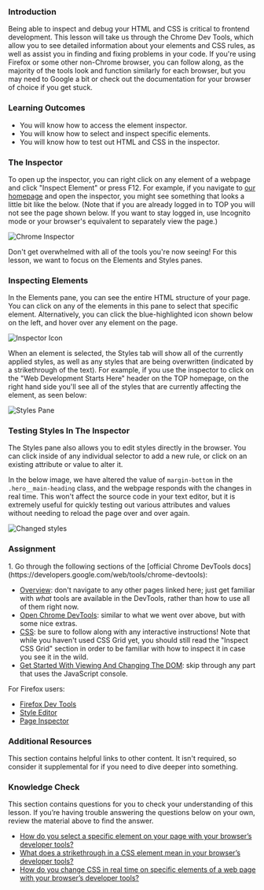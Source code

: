 ### Introduction

Being able to inspect and debug your HTML and CSS is critical to frontend development. This lesson will take us through the Chrome Dev Tools, which allow you to see detailed information about your elements and CSS rules, as well as assist you in finding and fixing problems in your code. If you're using Firefox or some other non-Chrome browser, you can follow along, as the majority of the tools look and function similarly for each browser, but you may need to Google a bit or check out the documentation for your browser of choice if you get stuck.

### Learning Outcomes

- You will know how to access the element inspector.
- You will know how to select and inspect specific elements.
- You will know how to test out HTML and CSS in the inspector.

### The Inspector

To open up the inspector, you can right click on any element of a webpage and click "Inspect Element" or press F12. For example, if you navigate to [our homepage](https://theodinproject.com/) and open the inspector, you might see something that looks a little bit like the below. (Note that if you are already logged in to TOP you will not see the page shown below. If you want to stay logged in, use Incognito mode or your browser's equivalent to separately view the page.)

![Chrome Inspector](https://cdn.statically.io/gh/TheOdinProject/curriculum/594984d7c9f9e744577f19ea475b3864e8cc7c91/html_css/v2/foundations/inspecting-html-and-css/imgs/00.png)

Don't get overwhelmed with all of the tools you're now seeing! For this lesson, we want to focus on the Elements and Styles panes.

### Inspecting Elements

In the Elements pane, you can see the entire HTML structure of your page. You can click on any of the elements in this pane to select that specific element. Alternatively, you can click the blue-highlighted icon shown below on the left, and hover over any element on the page.

![Inspector Icon](https://cdn.statically.io/gh/TheOdinProject/curriculum/594984d7c9f9e744577f19ea475b3864e8cc7c91/html_css/v2/foundations/inspecting-html-and-css/imgs/01.png)

<span id="strikethrough">When an element is selected, the Styles tab will show all of the currently applied styles, as well as any styles that are being overwritten (indicated by a strikethrough of the text).</span> For example, if you use the inspector to click on the "Web Development Starts Here" header on the TOP homepage, on the right hand side you'll see all of the styles that are currently affecting the element, as seen below:

![Styles Pane](https://cdn.statically.io/gh/TheOdinProject/curriculum/594984d7c9f9e744577f19ea475b3864e8cc7c91/html_css/v2/foundations/inspecting-html-and-css/imgs/02.png)

### Testing Styles In The Inspector

The Styles pane also allows you to edit styles directly in the browser. You can click inside of any individual selector to add a new rule, or click on an existing attribute or value to alter it.

In the below image, we have altered the value of `margin-bottom` in the `.hero__main-heading` class, and the webpage responds with the changes in real time. This won't affect the source code in your text editor, but it is extremely useful for quickly testing out various attributes and values without needing to reload the page over and over again.

![Changed styles](https://cdn.statically.io/gh/TheOdinProject/curriculum/594984d7c9f9e744577f19ea475b3864e8cc7c91/html_css/v2/foundations/inspecting-html-and-css/imgs/03.png)

### Assignment

<div class="lesson-content__panel" markdown="1">
1. Go through the following sections of the [official Chrome DevTools docs](https://developers.google.com/web/tools/chrome-devtools):

- [Overview](https://developer.chrome.com/docs/devtools/overview/): don't navigate to any other pages linked here; just get familiar with _what_ tools are available in the DevTools, rather than how to use all of them right now.
- [Open Chrome DevTools](https://developer.chrome.com/docs/devtools/open/): similar to what we went over above, but with some nice extras.
- [CSS](https://developer.chrome.com/docs/devtools/#css): be sure to follow along with any interactive instructions! Note that while you haven't used CSS Grid yet, you should still read the "Inspect CSS Grid" section in order to be familiar with how to inspect it in case you see it in the wild.
- [Get Started With Viewing And Changing The DOM](https://developer.chrome.com/docs/devtools/dom/): skip through any part that uses the JavaScript console.

For Firefox users:

- [Firefox Dev Tools](https://developer.mozilla.org/en-US/docs/Tools)
- [Style Editor](https://developer.mozilla.org/en-US/docs/Tools/Style_Editor)
- [Page Inspector](https://developer.mozilla.org/en-US/docs/Tools/Page_Inspector)
</div>

### Additional Resources
This section contains helpful links to other content. It isn't required, so consider it supplemental for if you need to dive deeper into something.

### Knowledge Check
This section contains questions for you to check your understanding of this lesson. If you’re having trouble answering the questions below on your own, review the material above to find the answer.

- <a class="knowledge-check-link" href="#inspecting-elements">How do you select a specific element on your page with your browser’s developer tools?</a>
- <a class="knowledge-check-link" href="#strikethrough">What does a strikethrough in a CSS element mean in your browser’s developer tools?</a>
- <a class="knowledge-check-link" href="#testing-styles-in-the-inspector">How do you change CSS in real time on specific elements of a web page with your browser’s developer tools?</a>
